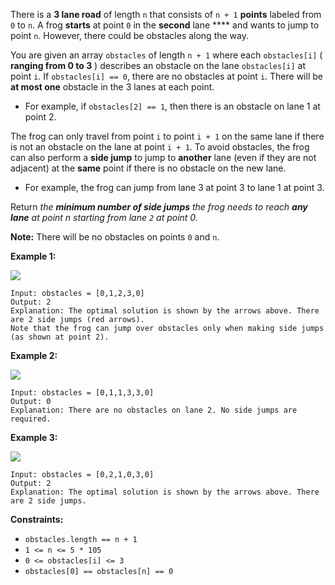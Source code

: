 There is a **3 lane road** of length `n` that consists of `n + 1` **points**
labeled from `0` to `n`. A frog **starts** at point `0` in the **second** lane
**** and wants to jump to point `n`. However, there could be obstacles along
the way.

You are given an array `obstacles` of length `n + 1` where each `obstacles[i]`
( **ranging from 0 to 3** ) describes an obstacle on the lane `obstacles[i]`
at point `i`. If `obstacles[i] == 0`, there are no obstacles at point `i`.
There will be **at most one** obstacle in the 3 lanes at each point.

  * For example, if `obstacles[2] == 1`, then there is an obstacle on lane 1 at point 2.

The frog can only travel from point `i` to point `i + 1` on the same lane if
there is not an obstacle on the lane at point `i + 1`. To avoid obstacles, the
frog can also perform a **side jump** to jump to **another** lane (even if
they are not adjacent) at the **same** point if there is no obstacle on the
new lane.

  * For example, the frog can jump from lane 3 at point 3 to lane 1 at point 3.

Return _the **minimum number of side jumps** the frog needs to reach **any
lane** at point n starting from lane `2` at point 0._

**Note:** There will be no obstacles on points `0` and `n`.



**Example 1:**

![](https://assets.leetcode.com/uploads/2021/03/25/ic234-q3-ex1.png)

    
    
    Input: obstacles = [0,1,2,3,0]
    Output: 2 
    Explanation: The optimal solution is shown by the arrows above. There are 2 side jumps (red arrows).
    Note that the frog can jump over obstacles only when making side jumps (as shown at point 2).
    

**Example 2:**

![](https://assets.leetcode.com/uploads/2021/03/25/ic234-q3-ex2.png)

    
    
    Input: obstacles = [0,1,1,3,3,0]
    Output: 0
    Explanation: There are no obstacles on lane 2. No side jumps are required.
    

**Example 3:**

![](https://assets.leetcode.com/uploads/2021/03/25/ic234-q3-ex3.png)

    
    
    Input: obstacles = [0,2,1,0,3,0]
    Output: 2
    Explanation: The optimal solution is shown by the arrows above. There are 2 side jumps.
    



**Constraints:**

  * `obstacles.length == n + 1`
  * `1 <= n <= 5 * 105`
  * `0 <= obstacles[i] <= 3`
  * `obstacles[0] == obstacles[n] == 0`


